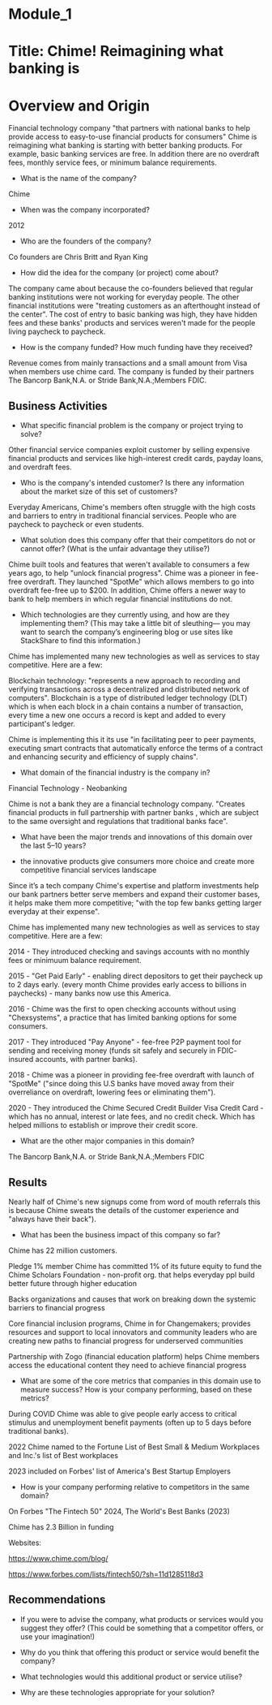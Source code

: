 # Module_1

# Title: Chime! Reimagining what banking is 

# Overview and Origin
Financial technology company "that partners with national banks to help provide access to easy-to-use financial products for consumers" 
Chime is reimagining what banking is starting with better banking products. For example, basic banking services are free.
In addition there are no overdraft fees, monthly service fees, or minimum balance requirements.
* What is the name of the company?

Chime 

* When was the company incorporated?

2012 

* Who are the founders of the company?

Co founders are Chris Britt and Ryan King 

* How did the idea for the company (or project) come about?

The company came about because the co-founders believed that regular banking institutions were not working for everyday people. The other financial institutions were "treating customers as an afterthought instead of the center". The cost of entry to basic banking was high, they have hidden fees and these banks' products and services weren't made for the people living paycheck to paycheck. 

* How is the company funded? How much funding have they received?

Revenue comes from mainly transactions and a small amount from Visa when members use chime card. The company is funded by their partners The Bancorp Bank,N.A. or Stride Bank,N.A.;Members FDIC. 

## Business Activities

* What specific financial problem is the company or project trying to solve?

Other financial service companies exploit customer by selling expensive financial products and services like high-interest credit cards, payday loans, and overdraft fees.

* Who is the company's intended customer?  Is there any information about the market size of this set of customers?

Everyday Americans, Chime's members often struggle with the high costs and barriers to entry in traditional financial services. People who are paycheck to paycheck or even students.  

* What solution does this company offer that their competitors do not or cannot offer? (What is the unfair advantage they utilise?)

Chime built tools and features that weren't available to consumers a few years ago, to help "unlock financial progress". Chime was a pioneer in fee-free overdraft. They launched "SpotMe" which allows members to go into overdraft fee-free up to $200. In addition, Chime offers a newer way to bank to help members in which regular financial institutions do not. 

* Which technologies are they currently using, and how are they implementing them? (This may take a little bit of sleuthing–– you may want to search the company’s engineering blog or use sites like StackShare to find this information.)

Chime has implemented many new technologies as well as services to stay competitive. Here are a few:

Blockchain technology: "represents a new approach to recording and verifying transactions across a decentralized and distributed network of computers". Blockchain is a type of distributed ledger technology (DLT) which is when each block in a chain contains a number of transaction, every time a new one occurs a record is kept and added to every participant's ledger.

Chime is implementing this it its use "in facilitating peer to peer payments, executing smart contracts that automatically enforce the terms of a contract and enhancing security and efficiency of supply chains". 

* What domain of the financial industry is the company in?

Financial Technology - Neobanking 

Chime is not a bank they are a financial technology company. "Creates financial products in full partnership with partner banks , which are subject to the same oversight and regulations that traditional banks face".

* What have been the major trends and innovations of this domain over the last 5–10 years?
- the innovative products give consumers more choice and create more competitive financial services landscape 

Since it’s a tech company Chime's expertise and platform investments help our bank partners better serve members and expand their customer bases, it helps make them more competitive; "with the top few banks getting larger everyday at their expense".

Chime has implemented many new technologies as well as services to stay competitive. Here are a few:

2014 - They introduced checking and savings accounts with no monthly fees or minimuum balance requirement. 

2015 - "Get Paid Early" - enabling direct depositors to get their paycheck up to 2 days early. (every month Chime provides early access to billions in paychecks) - many banks now use this America. 

2016 - Chime was the first to open checking accounts without using "Chexsystems", a practice that has limited banking options for some consumers. 

2017 - They introduced "Pay Anyone" - fee-free P2P payment tool for sending and receiving money (funds sit safely and securely in FDIC- insured accounts, with partner banks). 

2018 - Chime was a pioneer in providing fee-free overdraft with launch of "SpotMe" ("since doing this U.S banks have moved away from their overreliance on overdraft, lowering fees or eliminating them").

2020 - They introduced the Chime Secured Credit Builder Visa Credit Card - which has no annual, interest or late fees, and no credit check. Which has helped millions to establish or improve their credit score.

* What are the other major companies in this domain?

The Bancorp Bank,N.A. or Stride Bank,N.A.;Members FDIC

## Results

Nearly half of Chime's new signups come from word of mouth referrals this is because Chime sweats the details of the customer experience and "always have their back"). 

* What has been the business impact of this company so far?

Chime has 22 million customers.

Pledge 1% member Chime has committed 1% of its future equity to fund the Chime Scholars Foundation - non-profit org. that helps everyday ppl build better future through higher education 

Backs organizations and causes that work on breaking down the systemic barriers to financial progress 

Core financial inclusion programs, Chime in for Changemakers; provides resources and support to local innovators and community leaders who are creating new paths to financial progress for underserved communities 

Partnership with Zogo (financial education platform) helps Chime members access the educational content they need to achieve financial progress 

* What are some of the core metrics that companies in this domain use to measure success? How is your company performing, based on these metrics?

During COVID Chime was able to give people early access to critical stimulus and unemployment benefit payments (often up to 5 days before traditional banks).

2022 Chime named to the Fortune List of Best Small & Medium Workplaces and Inc.'s list of Best workplaces 

2023 included on Forbes' list of America's Best Startup Employers 

* How is your company performing relative to competitors in the same domain?

On Forbes "The Fintech 50" 2024, The World's Best Banks (2023)

Chime has 2.3 Billion in funding 

 

Websites:

https://www.chime.com/blog/

https://www.forbes.com/lists/fintech50/?sh=11d1285118d3

## Recommendations

* If you were to advise the company, what products or services would you suggest they offer? (This could be something that a competitor offers, or use your imagination!)

* Why do you think that offering this product or service would benefit the company?

* What technologies would this additional product or service utilise?

* Why are these technologies appropriate for your solution?


